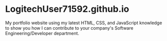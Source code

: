 # LogitechUser71592.github.io
My portfolio website using my latest HTML, CSS, and JavaScript knowledge to show you how I can contribute to your company's Software Engineering/Developer department.
